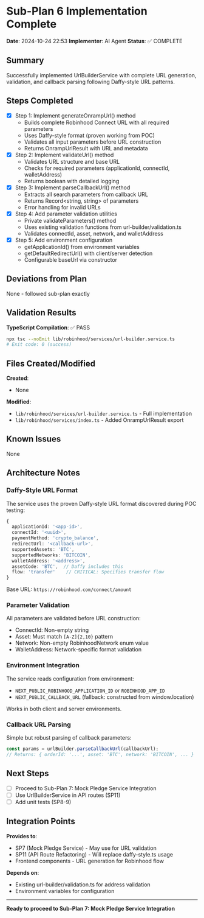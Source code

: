 # Sub-Plan 6 Implementation Complete

**Date**: 2024-10-24 22:53
**Implementer**: AI Agent
**Status**: ✅ COMPLETE

## Summary

Successfully implemented UrlBuilderService with complete URL generation, validation, and callback parsing following Daffy-style URL patterns.

## Steps Completed

- [x] Step 1: Implement generateOnrampUrl() method
  - Builds complete Robinhood Connect URL with all required parameters
  - Uses Daffy-style format (proven working from POC)
  - Validates all input parameters before URL construction
  - Returns OnrampUrlResult with URL and metadata
- [x] Step 2: Implement validateUrl() method
  - Validates URL structure and base URL
  - Checks for required parameters (applicationId, connectId, walletAddress)
  - Returns boolean with detailed logging
- [x] Step 3: Implement parseCallbackUrl() method
  - Extracts all search parameters from callback URL
  - Returns Record<string, string> of parameters
  - Error handling for invalid URLs
- [x] Step 4: Add parameter validation utilities
  - Private validateParameters() method
  - Uses existing validation functions from url-builder/validation.ts
  - Validates connectId, asset, network, and walletAddress
- [x] Step 5: Add environment configuration
  - getApplicationId() from environment variables
  - getDefaultRedirectUrl() with client/server detection
  - Configurable baseUrl via constructor

## Deviations from Plan

None - followed sub-plan exactly

## Validation Results

**TypeScript Compilation**: ✅ PASS

```bash
npx tsc --noEmit lib/robinhood/services/url-builder.service.ts
# Exit code: 0 (success)
```

## Files Created/Modified

**Created**:
- None

**Modified**:
- `lib/robinhood/services/url-builder.service.ts` - Full implementation
- `lib/robinhood/services/index.ts` - Added OnrampUrlResult export

## Known Issues

None

## Architecture Notes

### Daffy-Style URL Format

The service uses the proven Daffy-style URL format discovered during POC testing:

```typescript
{
  applicationId: '<app-id>',
  connectId: '<uuid>',
  paymentMethod: 'crypto_balance',
  redirectUrl: '<callback-url>',
  supportedAssets: 'BTC',
  supportedNetworks: 'BITCOIN',
  walletAddress: '<address>',
  assetCode: 'BTC',  // Daffy includes this
  flow: 'transfer'    // CRITICAL: Specifies transfer flow
}
```

Base URL: `https://robinhood.com/connect/amount`

### Parameter Validation

All parameters are validated before URL construction:
- ConnectId: Non-empty string
- Asset: Must match `[A-Z]{2,10}` pattern
- Network: Non-empty RobinhoodNetwork enum value
- WalletAddress: Network-specific format validation

### Environment Integration

The service reads configuration from environment:
- `NEXT_PUBLIC_ROBINHOOD_APPLICATION_ID` or `ROBINHOOD_APP_ID`
- `NEXT_PUBLIC_CALLBACK_URL` (fallback: constructed from window.location)

Works in both client and server environments.

### Callback URL Parsing

Simple but robust parsing of callback parameters:

```typescript
const params = urlBuilder.parseCallbackUrl(callbackUrl);
// Returns: { orderId: '...', asset: 'BTC', network: 'BITCOIN', ... }
```

## Next Steps

- [ ] Proceed to Sub-Plan 7: Mock Pledge Service Integration
- [ ] Use UrlBuilderService in API routes (SP11)
- [ ] Add unit tests (SP8-9)

## Integration Points

**Provides to**:
- SP7 (Mock Pledge Service) - May use for URL validation
- SP11 (API Route Refactoring) - Will replace daffy-style.ts usage
- Frontend components - URL generation for Robinhood flow

**Depends on**:
- Existing url-builder/validation.ts for address validation
- Environment variables for configuration

---

**Ready to proceed to Sub-Plan 7: Mock Pledge Service Integration**

